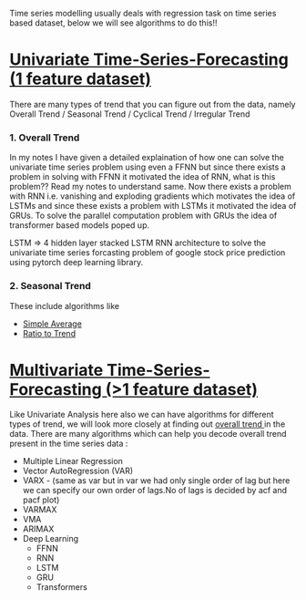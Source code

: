 Time series modelling usually deals with regression task on time series based dataset, below we will see algorithms to do this!!

# <ins> Univariate Time-Series-Forecasting (1 feature dataset) </ins>
There are many types of trend that you can figure out from the data, namely Overall Trend / Seasonal Trend / Cyclical Trend / Irregular Trend
### 1. Overall Trend



In my notes I have given a detailed explaination of how one can solve the univariate time series problem using even a FFNN but since there exists a problem in solving with FFNN it motivated the idea of RNN, what is this problem?? Read my notes to understand same. Now there exists a problem with RNN i.e. vanishing and exploding gradients which motivates the idea of LSTMs and since these exists a problem with LSTMs it motivated the idea of GRUs. To solve the parallel computation problem with GRUs the idea of transformer based models poped up.


LSTM => 4 hidden layer stacked LSTM RNN architecture to solve the univariate time series forcasting problem of google stock price prediction using pytorch deep learning library.



### 2. Seasonal Trend
These include algorithms like 
- [Simple Average](https://github.com/khetansarvesh/Time-Series-Modelling/blob/main/seasonal_trend/Simple%20Average.pdf)
- [Ratio to Trend](https://github.com/khetansarvesh/Time-Series-Modelling/blob/main/seasonal_trend/Ratio%20To%20Trend.pdf)


# <ins> Multivariate Time-Series-Forecasting (>1 feature dataset) </ins>
Like Univariate Analysis here also we can have algorithms for different types of trend, we will look more closely at finding out <ins> overall trend </ins> in the data. There are many algorithms which can help you decode overall trend present in the time series data :
- Multiple Linear Regression
- Vector AutoRegression (VAR)
- VARX - (same as var but in var we had only single order of  lag but here we can specify our own order of lags.No of lags is decided by acf and pacf plot)
- VARMAX
- VMA
- ARIMAX
- Deep Learning
    - FFNN
    - RNN
    - LSTM
    - GRU
    - Transformers



